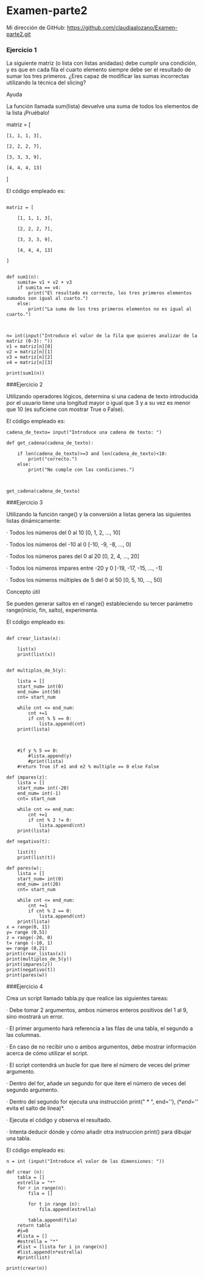 # Examen-parte2

Mi dirección de GitHub: https://github.com/claudiaalozano/Examen-parte2.git

### Ejercicio 1

La siguiente matriz (o lista con listas anidadas) debe cumplir una condición, y es que en cada fila el cuarto elemento siempre debe ser el resultado de sumar los tres primeros. ¿Eres capaz de modificar las sumas incorrectas utilizando la técnica del slicing?

Ayuda

La función llamada sum(lista) devuelve una suma de todos los elementos de la lista ¡Pruébalo!

matriz = [

    [1, 1, 1, 3],

    [2, 2, 2, 7],

    [3, 3, 3, 9],

    [4, 4, 4, 13]

]

El código empleado es:

```

matriz = [

    [1, 1, 1, 3],

    [2, 2, 2, 7],

    [3, 3, 3, 9],

    [4, 4, 4, 13]

]


def sum1(n):
    sumita= v1 + v2 + v3 
    if sumita == v4:
        print("El resultado es correcto, los tres primeros elementos sumados son igual al cuarto.")
    else:
        print("La suma de los tres primeros elementos no es igual al cuarto.")



n= int(input("Introduce el valor de la fila que quieres analizar de la matriz (0-3): "))
v1 = matriz[n][0]
v2 = matriz[n][1]
v3 = matriz[n][2]
v4 = matriz[n][3]

print(sum1(n))
```

###Ejercicio 2

Utilizando operadores lógicos, determina si una cadena de texto introducida por el usuario tiene una longitud mayor o igual que 3 y a su vez es menor que 10 (es suficiene con mostrar True o False).

El código empleado es:

```
cadena_de_texto= input("Introduce una cadena de texto: ")

def get_cadena(cadena_de_texto):
    
    if len(cadena_de_texto)>=3 and len(cadena_de_texto)<10:
        print("correcto.")
    else:
        print("No cumple con las condiciones.")



get_cadena(cadena_de_texto)
```

###Ejercicio 3

Utilizando la función range() y la conversión a listas genera las siguientes listas dinámicamente:

·        Todos los números del 0 al 10 [0, 1, 2, ..., 10]

·        Todos los números del -10 al 0 [-10, -9, -8, ..., 0]

·        Todos los números pares del 0 al 20 [0, 2, 4, ..., 20]

·        Todos los números impares entre -20 y 0 [-19, -17, -15, ..., -1]

·        Todos los números múltiples de 5 del 0 al 50 [0, 5, 10, ..., 50]

Concepto útil

Se pueden generar saltos en el range() estableciendo su tercer parámetro range(inicio, fin, salto), experimenta.

El código empleado es:

```

def crear_listas(x):
    
    list(x)
    print(list(x))
    

def multiplos_de_5(y):
   
    lista = []
    start_num= int(0)
    end_num= int(50)
    cnt= start_num

    while cnt <= end_num:
        cnt +=1
        if cnt % 5 == 0:
            lista.append(cnt)
    print(lista)
        
    
    
    #if y % 5 == 0:
        #lista.append(y)
        #print(lista)
    #return True if e1 and e2 % multiple == 0 else False
        
def impares(z):
    lista = []
    start_num= int(-20)
    end_num= int(-1)
    cnt= start_num

    while cnt <= end_num:
        cnt +=1
        if cnt % 2 != 0:
            lista.append(cnt)
    print(lista)

def negativo(t):
    
    list(t)
    print(list(t))

def pares(w):
    lista = []
    start_num= int(0)
    end_num= int(20)
    cnt= start_num

    while cnt <= end_num:
        cnt +=1
        if cnt % 2 == 0:
            lista.append(cnt)
    print(lista)
x = range(0, 11)
y= range (0,51)
z = range(-20, 0)
t= range (-10, 1)
w= range (0,21)
print(crear_listas(x))
print(multiplos_de_5(y))
print(impares(z))
print(negativo(t))
print(pares(w))
```

###Ejercicio 4

Crea un script llamado tabla.py que realice las siguientes tareas:

·        Debe tomar 2 argumentos, ambos números enteros positivos del 1 al 9, sino mostrará un error.

·        El primer argumento hará referencia a las filas de una tabla, el segundo a las columnas.

·        En caso de no recibir uno o ambos argumentos, debe mostrar información acerca de cómo utilizar el script.

·        El script contendrá un bucle for que itere el número de veces del primer argumento.

·        Dentro del for, añade un segundo for que itere el número de veces del segundo argumento.

·        Dentro del segundo for ejecuta una instrucción print(" * ", end=''), (**end=''* evita el salto de línea)*.

·        Ejecuta el código y observa el resultado.

·        Intenta deducir dónde y cómo añadir otra instruccion print() para dibujar una tabla.

El código empleado es:

```
n = int (input("Introduce el valor de las dimensiones: "))

def crear (n):
    tabla = []
    estrella = "*"
    for r in range(n):
        fila = []

        for t in range (n):
            fila.append(estrella)
        
        tabla.append(fila)
    return tabla
    #i=0
    #lista = []
    #estrella = "*"
    #list = [lista for i in range(n)]
    #list.append(n*estrella)
    #print(list)

print(crear(n))
```
